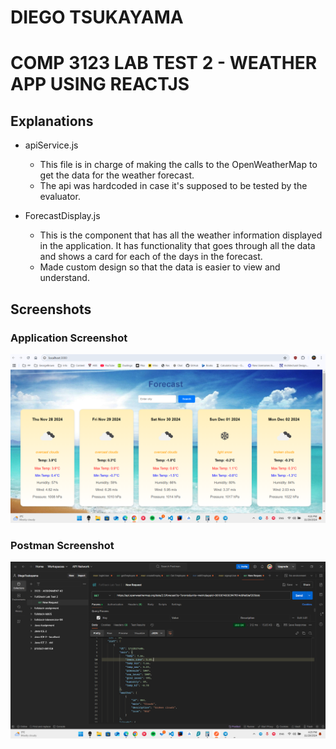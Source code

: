 # DIEGO TSUKAYAMA

# COMP 3123 LAB TEST 2 - WEATHER APP USING REACTJS

## Explanations

- apiService.js

  - This file is in charge of making the calls to the OpenWeatherMap to get the data for the weather forecast.
  - The api was hardcoded in case it's supposed to be tested by the evaluator.

- ForecastDisplay.js
  - This is the component that has all the weather information displayed in the application. It has functionality that goes through all the data and shows a card for each of the days in the forecast.
  - Made custom design so that the data is easier to view and understand.

## Screenshots

### Application Screenshot

![Alt text](public/ApplicationScreenshot.png)

### Postman Screenshot

![alt text](public/PostmanScreenshot.png)
